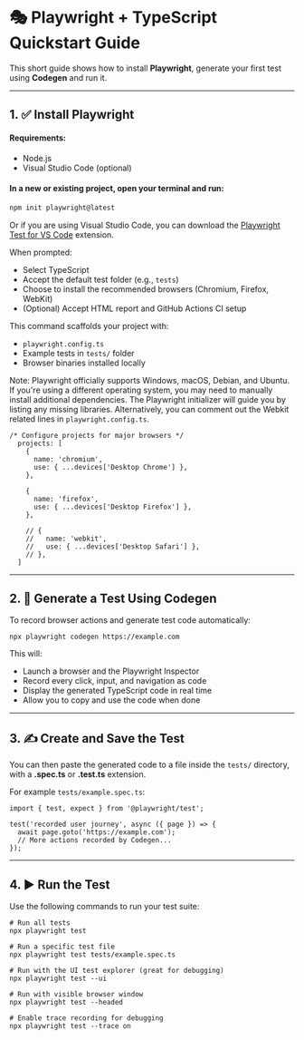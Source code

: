 # 🎭 Playwright + TypeScript Quickstart Guide

This short guide shows how to install **Playwright**, generate your first test using **Codegen** and run it.

---

## 1. ✅ Install Playwright
#### Requirements:
- Node.js
- Visual Studio Code (optional)

#### In a new or existing project, open your terminal and run:

```bash
npm init playwright@latest
```

Or if you are using Visual Studio Code, you can download the [Playwright Test for VS Code](https://marketplace.visualstudio.com/items?itemName=ms-playwright.playwright) extension.

When prompted:
- Select TypeScript
- Accept the default test folder (e.g., `tests`)
- Choose to install the recommended browsers (Chromium, Firefox, WebKit)
- (Optional) Accept HTML report and GitHub Actions CI setup

This command scaffolds your project with:
- `playwright.config.ts`
- Example tests in `tests/` folder
- Browser binaries installed locally

Note: Playwright officially supports Windows, macOS, Debian, and Ubuntu.
If you're using a different operating system, you may need to manually install additional dependencies. The Playwright initializer will guide you by listing any missing libraries.
Alternatively, you can comment out the Webkit related lines in `playwright.config.ts`.
```
/* Configure projects for major browsers */
  projects: [
    {
      name: 'chromium',
      use: { ...devices['Desktop Chrome'] },
    },

    {
      name: 'firefox',
      use: { ...devices['Desktop Firefox'] },
    },

    // {
    //   name: 'webkit',
    //   use: { ...devices['Desktop Safari'] },
    // },
  ]
```

---

## 2. 🎥 Generate a Test Using Codegen

To record browser actions and generate test code automatically:

```
npx playwright codegen https://example.com
```

This will:
- Launch a browser and the Playwright Inspector
- Record every click, input, and navigation as code
- Display the generated TypeScript code in real time
- Allow you to copy and use the code when done

---

## 3. ✍️ Create and Save the Test
You can then paste the generated code to a file inside the `tests/` directory, with a **.spec.ts** or **.test.ts** extension.

For example ```tests/example.spec.ts```:

```
import { test, expect } from '@playwright/test';

test('recorded user journey', async ({ page }) => {
  await page.goto('https://example.com');
  // More actions recorded by Codegen...
});
```

---

## 4. ▶️ Run the Test

Use the following commands to run your test suite:

```
# Run all tests
npx playwright test

# Run a specific test file
npx playwright test tests/example.spec.ts

# Run with the UI test explorer (great for debugging)
npx playwright test --ui

# Run with visible browser window
npx playwright test --headed

# Enable trace recording for debugging
npx playwright test --trace on
```
